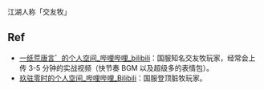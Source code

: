 江湖人称「交友牧」


##  Ref

- [一纸荒唐言゛的个人空间_哔哩哔哩_bilibili](https://space.bilibili.com/34426881)：国服知名交友牧玩家，经常会上传 3-5 分钟的实战视频（快节奏 BGM 以及超级多的表情包）。
- [玖驻零时的个人空间_哔哩哔哩_Bilibili](https://space.bilibili.com/48014667)：国服登顶脏牧玩家。